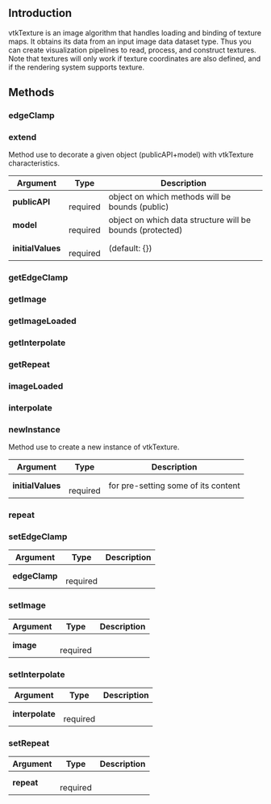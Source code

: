 ## Introduction

vtkTexture is an image algorithm that handles loading and binding of texture maps.
It obtains its data from an input image data dataset type. 
Thus you can create visualization pipelines to read, process, and construct textures. 
Note that textures will only work if texture coordinates are also defined, and if the rendering system supports texture.




## Methods


### edgeClamp





### extend

Method use to decorate a given object (publicAPI+model) with vtkTexture characteristics.


| Argument | Type | Description |
| ------------- | ------------- | ----- |
| **publicAPI** | <span class="arg-type"></span></br></span><span class="arg-required">required</span> | object on which methods will be bounds (public) |
| **model** | <span class="arg-type"></span></br></span><span class="arg-required">required</span> | object on which data structure will be bounds (protected) |
| **initialValues** | <span class="arg-type"></span></br></span><span class="arg-required">required</span> | (default: {}) |


### getEdgeClamp





### getImage





### getImageLoaded





### getInterpolate





### getRepeat





### imageLoaded





### interpolate





### newInstance

Method use to create a new instance of vtkTexture.


| Argument | Type | Description |
| ------------- | ------------- | ----- |
| **initialValues** | <span class="arg-type"></span></br></span><span class="arg-required">required</span> | for pre-setting some of its content |


### repeat





### setEdgeClamp




| Argument | Type | Description |
| ------------- | ------------- | ----- |
| **edgeClamp** | <span class="arg-type"></span></br></span><span class="arg-required">required</span> |  |


### setImage




| Argument | Type | Description |
| ------------- | ------------- | ----- |
| **image** | <span class="arg-type"></span></br></span><span class="arg-required">required</span> |  |


### setInterpolate




| Argument | Type | Description |
| ------------- | ------------- | ----- |
| **interpolate** | <span class="arg-type"></span></br></span><span class="arg-required">required</span> |  |


### setRepeat




| Argument | Type | Description |
| ------------- | ------------- | ----- |
| **repeat** | <span class="arg-type"></span></br></span><span class="arg-required">required</span> |  |



